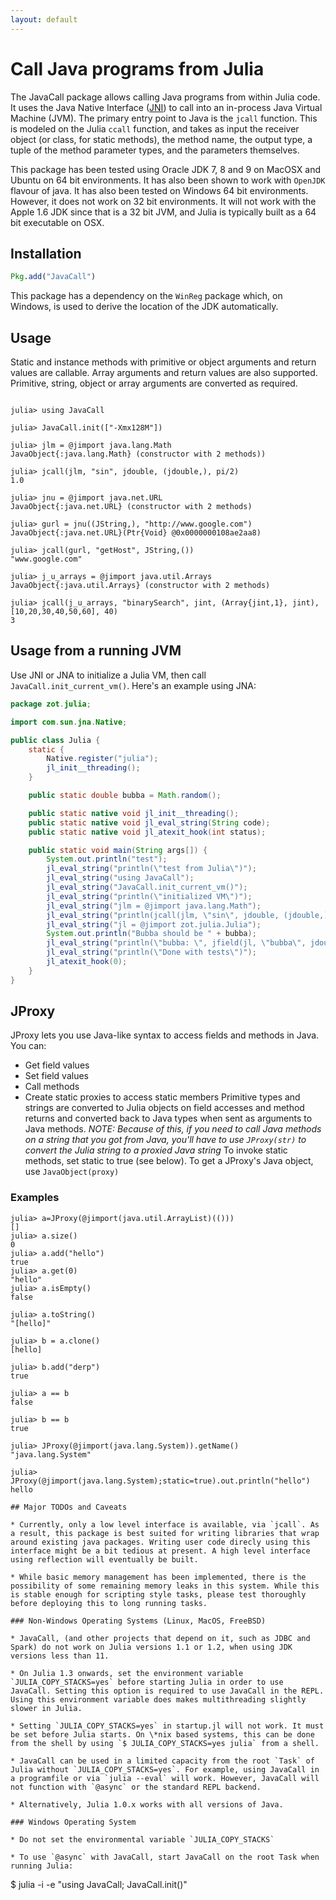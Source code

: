 ```yaml
---
layout: default
---
```


# Call Java programs from Julia

The JavaCall package allows calling Java programs from within Julia code. It uses the Java Native Interface ([JNI][]) to call into an in-process Java Virtual Machine (JVM). The primary entry point to Java is the `jcall` function. This is modeled on the Julia `ccall` function, and takes as input the receiver object (or class, for static methods), the method name, the output type, a tuple of the method parameter types, and the parameters themselves.

This package has been tested using Oracle JDK 7, 8 and 9 on MacOSX and Ubuntu on 64 bit environments. It has also been shown to work with `OpenJDK` flavour of java. It has also been tested on Windows 64 bit environments. However, it does not work on 32 bit environments. It will not work with the Apple 1.6 JDK since that is a 32 bit JVM, and Julia is typically built as a 64 bit executable on OSX.

[JNI]: http://docs.oracle.com/javase/1.5.0/docs/guide/jni/spec/jniTOC.html

## Installation

```julia
Pkg.add("JavaCall")
```

This package has a dependency on the `WinReg` package which, on Windows, is used to derive the location of the JDK automatically.

## Usage

Static and instance methods with primitive or object arguments and return values are callable. Array arguments and return values are also supported. Primitive, string, object or array arguments are converted as required.


```jlcon

julia> using JavaCall

julia> JavaCall.init(["-Xmx128M"])

julia> jlm = @jimport java.lang.Math
JavaObject{:java.lang.Math} (constructor with 2 methods))

julia> jcall(jlm, "sin", jdouble, (jdouble,), pi/2)
1.0

julia> jnu = @jimport java.net.URL
JavaObject{:java.net.URL} (constructor with 2 methods)

julia> gurl = jnu((JString,), "http://www.google.com")
JavaObject{:java.net.URL}(Ptr{Void} @0x0000000108ae2aa8)

julia> jcall(gurl, "getHost", JString,())
"www.google.com"

julia> j_u_arrays = @jimport java.util.Arrays
JavaObject{:java.util.Arrays} (constructor with 2 methods)

julia> jcall(j_u_arrays, "binarySearch", jint, (Array{jint,1}, jint), [10,20,30,40,50,60], 40)
3

```

## Usage from a running JVM

Use JNI or JNA to initialize a Julia VM, then call `JavaCall.init_current_vm()`. Here's an example using JNA:

```java
package zot.julia;

import com.sun.jna.Native;

public class Julia {
    static {
        Native.register("julia");
        jl_init__threading();
    }

    public static double bubba = Math.random();

    public static native void jl_init__threading();
    public static native void jl_eval_string(String code);
    public static native void jl_atexit_hook(int status);

    public static void main(String args[]) {
        System.out.println("test");
        jl_eval_string("println(\"test from Julia\")");
        jl_eval_string("using JavaCall");
        jl_eval_string("JavaCall.init_current_vm()");
        jl_eval_string("println(\"initialized VM\")");
        jl_eval_string("jlm = @jimport java.lang.Math");
        jl_eval_string("println(jcall(jlm, \"sin\", jdouble, (jdouble,), pi/2))");
        jl_eval_string("jl = @jimport zot.julia.Julia");
        System.out.println("Bubba should be " + bubba);
        jl_eval_string("println(\"bubba: \", jfield(jl, \"bubba\", jdouble))");
        jl_eval_string("println(\"Done with tests\")");
        jl_atexit_hook(0);
    }
}
```

## JProxy
JProxy lets you use Java-like syntax to access fields and methods in Java. You can:
* Get field values
* Set field values
* Call methods
* Create static proxies to access static members
Primitive types and strings are converted to Julia objects on field accesses and method returns and converted back to Java types when sent as arguments to Java methods.
*NOTE: Because of this, if you need to call Java methods on a string that you got from Java, you'll have to use `JProxy(str)` to convert the Julia string to a proxied Java string*
To invoke static methods, set static to true (see below).
To get a JProxy's Java object, use `JavaObject(proxy)`
### Examples
```jldoctest
julia> a=JProxy(@jimport(java.util.ArrayList)(()))
[]
julia> a.size()
0
julia> a.add("hello")
true
julia> a.get(0)
"hello"
julia> a.isEmpty()
false

julia> a.toString()
"[hello]"

julia> b = a.clone()
[hello]

julia> b.add("derp")
true

julia> a == b
false

julia> b == b
true

julia> JProxy(@jimport(java.lang.System)).getName()
"java.lang.System"

julia> JProxy(@jimport(java.lang.System);static=true).out.println("hello")
hello

## Major TODOs and Caveats

* Currently, only a low level interface is available, via `jcall`. As a result, this package is best suited for writing libraries that wrap around existing java packages. Writing user code direcly using this interface might be a bit tedious at present. A high level interface using reflection will eventually be built.

* While basic memory management has been implemented, there is the possibility of some remaining memory leaks in this system. While this is stable enough for scripting style tasks, please test thoroughly before deploying this to long running tasks.

### Non-Windows Operating Systems (Linux, MacOS, FreeBSD)

* JavaCall, (and other projects that depend on it, such as JDBC and Spark) do not work on Julia versions 1.1 or 1.2, when using JDK versions less than 11.

* On Julia 1.3 onwards, set the environment variable `JULIA_COPY_STACKS=yes` before starting Julia in order to use JavaCall. Setting this option is required to use JavaCall in the REPL. Using this environment variable does makes multithreading slightly slower in Julia.

* Setting `JULIA_COPY_STACKS=yes` in startup.jl will not work. It must be set before Julia starts. On \*nix based systems, this can be done from the shell by using `$ JULIA_COPY_STACKS=yes julia` from a shell.

* JavaCall can be used in a limited capacity from the root `Task` of Julia without `JULIA_COPY_STACKS=yes`. For example, using JavaCall in a programfile or via `julia --eval` will work. However, JavaCall will not function with `@async` or the standard REPL backend.

* Alternatively, Julia 1.0.x works with all versions of Java.

### Windows Operating System

* Do not set the environmental variable `JULIA_COPY_STACKS`

* To use `@async` with JavaCall, start JavaCall on the root Task when running Julia:
```
$ julia -i -e "using JavaCall; JavaCall.init()"
